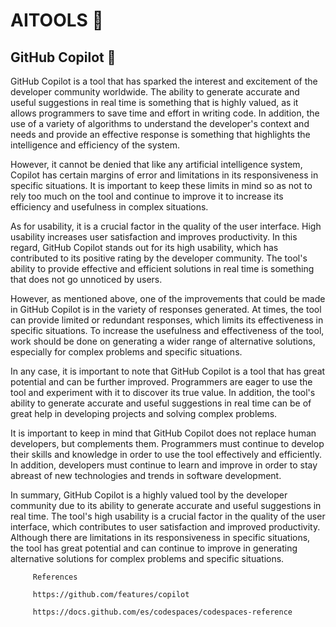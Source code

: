 # AITOOLS 🧰

## GitHub Copilot 🤖

GitHub Copilot is a tool that has sparked the interest and excitement of the developer community worldwide. The ability to generate accurate and useful suggestions in real time is something that is highly valued, as it allows programmers to save time and effort in writing code. In addition, the use of a variety of algorithms to understand the developer's context and needs and provide an effective response is something that highlights the intelligence and efficiency of the system.

However, it cannot be denied that like any artificial intelligence system, Copilot has certain margins of error and limitations in its responsiveness in specific situations. It is important to keep these limits in mind so as not to rely too much on the tool and continue to improve it to increase its efficiency and usefulness in complex situations.

As for usability, it is a crucial factor in the quality of the user interface. High usability increases user satisfaction and improves productivity. In this regard, GitHub Copilot stands out for its high usability, which has contributed to its positive rating by the developer community. The tool's ability to provide effective and efficient solutions in real time is something that does not go unnoticed by users.

However, as mentioned above, one of the improvements that could be made in GitHub Copilot is in the variety of responses generated. At times, the tool can provide limited or redundant responses, which limits its effectiveness in specific situations. To increase the usefulness and effectiveness of the tool, work should be done on generating a wider range of alternative solutions, especially for complex problems and specific situations.

In any case, it is important to note that GitHub Copilot is a tool that has great potential and can be further improved. Programmers are eager to use the tool and experiment with it to discover its true value. In addition, the tool's ability to generate accurate and useful suggestions in real time can be of great help in developing projects and solving complex problems.

It is important to keep in mind that GitHub Copilot does not replace human developers, but complements them. Programmers must continue to develop their skills and knowledge in order to use the tool effectively and efficiently. In addition, developers must continue to learn and improve in order to stay abreast of new technologies and trends in software development.

In summary, GitHub Copilot is a highly valued tool by the developer community due to its ability to generate accurate and useful suggestions in real time. The tool's high usability is a crucial factor in the quality of the user interface, which contributes to user satisfaction and improved productivity. Although there are limitations in its responsiveness in specific situations, the tool has great potential and can continue to improve in generating alternative solutions for complex problems and specific situations.

         References
    
         https://github.com/features/copilot
    
         https://docs.github.com/es/codespaces/codespaces-reference
